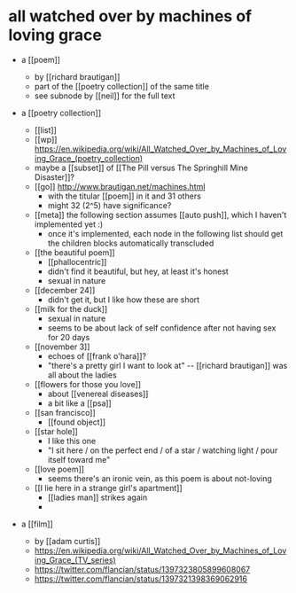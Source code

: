 # all watched over by machines of loving grace

- a [[poem]]
  - by [[richard brautigan]]
  - part of the [[poetry collection]] of the same title
  - see subnode by [[neil]] for the full text
- a [[poetry collection]]
  - [[list]]
  - [[wp]] https://en.wikipedia.org/wiki/All_Watched_Over_by_Machines_of_Loving_Grace_(poetry_collection)
  - maybe a [[subset]] of [[The Pill versus The Springhill Mine Disaster]]?
  - [[go]] http://www.brautigan.net/machines.html
    - with the titular [[poem]] in it and 31 others
    - might 32 (2^5) have significance?
  - [[meta]] the following section assumes [[auto push]], which I haven't implemented yet :)
    - once it's implemented, each node in the following list should get the children blocks automatically transcluded
  - [[the beautiful poem]]
    - [[phallocentric]]
    - didn't find it beautiful, but hey, at least it's honest
    - sexual in nature
  - [[december 24]]
    - didn't get it, but I like how these are short
  - [[milk for the duck]]
    - sexual in nature
    - seems to be about lack of self confidence after not having sex for 20 days
  - [[november 3]]
    - echoes of [[frank o'hara]]?
    - "there's a pretty girl I want to look at" -- [[richard brautigan]] was all about the ladies
  - [[flowers for those you love]]
    - about [[venereal diseases]]
    - a bit like a [[psa]]
  - [[san francisco]]
    - [[found object]]
  - [[star hole]]
    - I like this one
    - "I sit here / on the perfect end / of a star / watching light / pour itself toward me"
  - [[love poem]]
    - seems there's an ironic vein, as this poem is about not-loving
  - [[I lie here in a strange girl's apartment]]
    - [[ladies man]] strikes again
    - 

- a [[film]]
  - by [[adam curtis]]
  - https://en.wikipedia.org/wiki/All_Watched_Over_by_Machines_of_Loving_Grace_(TV_series)
  - https://twitter.com/flancian/status/1397323805899608067
  - https://twitter.com/flancian/status/1397321398369062916